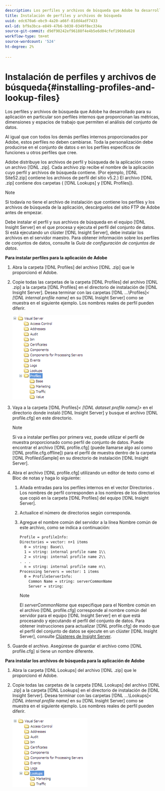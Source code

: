```yaml
---
description: Los perfiles y archivos de búsqueda que Adobe ha desarrollado para su aplicación en particular son perfiles internos que proporcionan las métricas, dimensiones y espacios de trabajo que permiten el análisis del conjunto de datos.
title: Instalación de perfiles y archivos de búsqueda
uuid: edc670a6-ebc9-4a20-a66f-81dd4adf7433
exl-id: bf9a3bca-e849-47b6-b038-0349f8ec334a
source-git-commit: d9df90242ef96188f4e4b5e6d04cfef196b0a628
workflow-type: tm+mt
source-wordcount: '524'
ht-degree: 2%

---
```


# Instalación de perfiles y archivos de búsqueda{#installing-profiles-and-lookup-files}

Los perfiles y archivos de búsqueda que Adobe ha desarrollado para su aplicación en particular son perfiles internos que proporcionan las métricas, dimensiones y espacios de trabajo que permiten el análisis del conjunto de datos.

Al igual que con todos los demás perfiles internos proporcionados por Adobe, estos perfiles no deben cambiarse. Toda la personalización debe producirse en el conjunto de datos o en los perfiles específicos de funciones u otros perfiles que cree.

Adobe distribuye los archivos de perfil y búsqueda de la aplicación como un archivo [!DNL .zip]. Cada archivo zip recibe el nombre de la aplicación cuyo perfil y archivos de búsqueda contiene. (Por ejemplo, [!DNL Site52.zip] contiene los archivos de perfil del sitio v5.2.) El archivo [!DNL .zip] contiene dos carpetas ( [!DNL Lookups] y [!DNL Profiles]).

>[!NOTE]
>
>Si todavía no tiene el archivo de instalación que contiene los perfiles y los archivos de búsqueda de la aplicación, descárguelos del sitio FTP de Adobe antes de empezar.

Debe instalar el perfil y sus archivos de búsqueda en el equipo [!DNL Insight Server] en el que procesa y ejecuta el perfil del conjunto de datos. Si está ejecutando un clúster [!DNL Insight Server], debe instalar los archivos en el servidor maestro. Para obtener información sobre los perfiles de conjuntos de datos, consulte la *Guía de configuración de conjuntos de datos*.

**Para instalar perfiles para la aplicación de Adobe**

1. Abra la carpeta [!DNL Profiles] del archivo [!DNL .zip] que le proporcionó el Adobe.

1. Copie todas las carpetas de la carpeta [!DNL Profiles] del archivo [!DNL .zip] a la carpeta [!DNL Profiles] en el directorio de instalación de [!DNL Insight Server]. Desea terminar con las carpetas  [!DNL ...\Profiles\]*&lt; [!DNL internal profile name]* en su [!DNL Insight Server] como se muestra en el siguiente ejemplo. Los nombres reales de perfil pueden diferir.

   ![](assets/win_installprofiles.png)

1. Vaya a la carpeta  [!DNL Profiles\]*&lt; [!DNL dataset profile name]>* en el directorio donde instaló [!DNL Insight Server] y busque el archivo [!DNL profile.cfg] en este directorio.

   >[!NOTE]
   >
   >Si va a instalar perfiles por primera vez, puede utilizar el perfil de muestra proporcionado como perfil de conjunto de datos. Puede encontrar el archivo [!DNL profile.cfg] (puede llamarse algo así como [!DNL profile.cfg.offline]) para el perfil de muestra dentro de la carpeta [!DNL Profiles\Sample] en su directorio de instalación [!DNL Insight Server].

1. Abra el archivo [!DNL profile.cfg] utilizando un editor de texto como el Bloc de notas y haga lo siguiente:

   1. Añada entradas para los perfiles internos en el vector Directorios . Los nombres de perfil corresponden a los nombres de los directorios que copió en la carpeta [!DNL Profiles] del equipo [!DNL Insight Server].

   1. Actualice el número de directorios según corresponda.
   1. Agregue el nombre común del servidor a la línea Nombre común de este archivo, como se indica a continuación:

      ```
      Profile = profileInfo: 
      Directories = vector: n+1 items
        0 = string: Base\\
        1 = string: internal profile name 1\\
        2 = string: internal profile name 2\\
      . . .
        n = string: internal profile name n\\
      Processing Servers = vector: 1 items
        0 = ProfileServerInfo: 
          Common Name = string: serverCommonName
          Server = string: 
      ```

      >[!NOTE]
      >
      >El *serverCommonName* que especifique para el Nombre común en el archivo [!DNL profile.cfg] corresponde al nombre común del servidor para el equipo [!DNL Insight Server] en el que está procesando y ejecutando el perfil del conjunto de datos. Para obtener instrucciones para actualizar [!DNL profile.cfg] de modo que el perfil del conjunto de datos se ejecute en un clúster [!DNL Insight Server], consulte [Clústeres de Insight Server](../../../../home/c-inst-svr/c-install-ins-svr/c-ins-svr-clstrs/c-abt-ins-svr-clsters.md).

1. Guarde el archivo. Asegúrese de guardar el archivo como [!DNL profile.cfg] si tiene un nombre diferente.

**Para instalar los archivos de búsqueda para la aplicación de Adobe**

1. Abra la carpeta [!DNL Lookups] del archivo [!DNL .zip] que le proporcionó el Adobe.

1. Copie todas las carpetas de la carpeta [!DNL Lookups] del archivo [!DNL .zip] a la carpeta [!DNL Lookups] en el directorio de instalación de [!DNL Insight Server]. Desea terminar con las carpetas  [!DNL ...\Lookups\]*&lt; [!DNL internal profile name]* en su [!DNL Insight Server] como se muestra en el siguiente ejemplo. Los nombres reales de perfil pueden diferir.

   ![](assets/win_installLookups.png)
